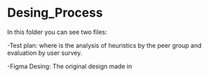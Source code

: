 # Desing_Process

In this folder you can see two files:

-Test plan: where is the analysis of heuristics by the peer group and evaluation by user survey.

-Figma Desing: The original design made in
